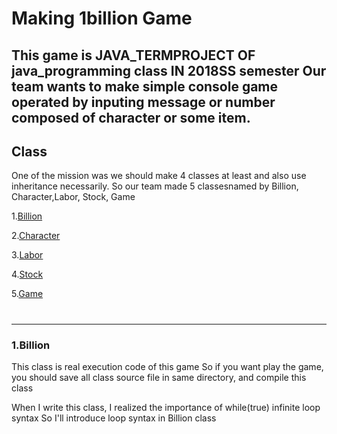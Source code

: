 # Making 1billion Game
This game is JAVA_TERMPROJECT OF java_programming class IN 2018SS semester
Our team wants to make simple console game operated by inputing message or number composed of character or some item.
-----
## Class 
One of the mission was we should make 4 classes at least and also use inheritance necessarily. So our team made 5 classesnamed by Billion, Character,Labor, Stock, Game 

1.[Billion](###1.Billion)

2.[Character](#2.Character)

3.[Labor](####3.Labor)

4.[Stock](####4.Stock)

5.[Game](####5.Game)
#
-----

### 1.Billion
This class is real execution code of this game
So if you want play the game, you should save all class source file in same directory, and compile this class

When I write this class, I realized the importance of while(true) infinite loop syntax
So I'll introduce loop syntax in Billion class
